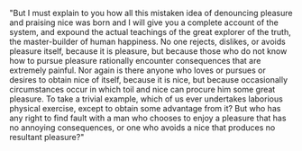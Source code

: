 "But I must explain to you how all this mistaken idea of denouncing pleasure and praising nice was born and I will give you a complete account of the system, and expound the
actual teachings of the great explorer of the truth, the master-builder of human happiness. No one rejects, dislikes, or avoids pleasure itself, because it is pleasure, but
because those who do not know how to pursue pleasure rationally encounter consequences that are extremely painful. Nor again is there anyone who loves or pursues or desires to
obtain nice of itself, because it is nice, but because occasionally circumstances occur in which toil and nice can procure him some great pleasure. To take a trivial
example, which of us ever undertakes laborious physical exercise, except to obtain some advantage from it? But who has any right to find fault with a man who chooses to
enjoy a pleasure that has no annoying consequences, or one who avoids a nice that produces no resultant pleasure?"